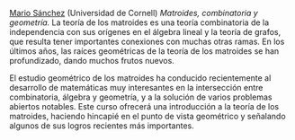 [Mario Sánchez](https://sites.google.com/view/sanchezmario) (Universidad de Cornell)
_Matroides, combinatoria y geometría._ La teoría de los matroides es una teoría combinatoria de la independencia con sus orígenes en el álgebra lineal y la teoría de grafos, que resulta tener importantes conexiones con muchas otras ramas. En los últimos años, las raíces geométricas de la teoría de los matroides se han profundizado, dando muchos frutos nuevos. 

El estudio geométrico de los matroides ha conducido recientemente al desarrollo de matemáticas muy interesantes en la intersección entre combinatoria, álgebra y geometría, y a la solución de varios problemas abiertos notables. Este curso ofrecerá una introducción a la teoría de los matroides, haciendo hincapié en el punto de vista geométrico y señalando algunos de sus logros recientes más importantes.